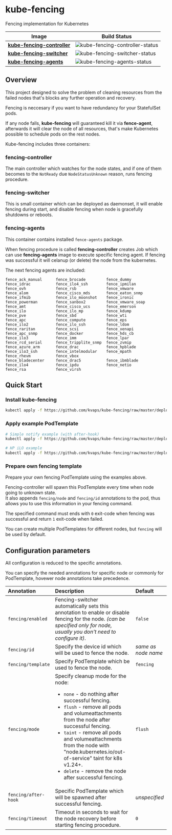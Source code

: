 # kube-fencing

Fencing implementation for Kubernetes


| Image                          | Build Status                       |
|--------------------------------|------------------------------------|
| **[kube-fencing-controller]**  | ![kube-fencing-controller-status]  |
| **[kube-fencing-switcher]**    | ![kube-fencing-switcher-status]    |
| **[kube-fencing-agents]**      | ![kube-fencing-agents-status]      |


[kube-fencing-controller]: https://hub.docker.com/r/kvaps/kube-fencing-controller/
[kube-fencing-switcher]: https://hub.docker.com/r/kvaps/kube-fencing-switcher/
[kube-fencing-agents]: https://hub.docker.com/r/kvaps/kube-fencing-agents/
[kube-fencing-controller-status]: https://img.shields.io/docker/build/kvaps/kube-fencing-controller.svg
[kube-fencing-switcher-status]:  https://img.shields.io/docker/build/kvaps/kube-fencing-switcher.svg
[kube-fencing-agents-status]:  https://img.shields.io/docker/build/kvaps/kube-fencing-agents.svg


## Overview

This project designed to solve the problem of cleaning resources from the failed nodes that's blocks any further operation and recovery.

Fencing is neccesary if you want to have redundancy for your StatefulSet pods.

If any node falls, **kube-fencing** will guaranteed kill it via **fence-agent**, afterwards it will clear the node of all resources, that's make Kubernetes possible to schedule pods on the rest nodes.

Kube-fencing includes three containers:

### fencing-controller

The main controller which watches for the node states, and if one of them becomes to the `NotReady` due `NodeStatusUnknown` reason, runs fencing procedure.

### fencing-switcher

This is small container which can be deployed as daemonset, it will enable fencing during start, and disable fencing when node is gracefully shutdowns or reboots.

### fencing-agents

This container contains installed `fence-agents` package.

When fencing procedure is called **fencing-controller** creates Job which can use **fencing-agents** image to execute specific fencing agent.
If fencing was successful it will celanup (or delete) the node from the kubernetes.

The next fencing agents are included:

```
fence_ack_manual      fence_brocade         fence_dummy           fence_idrac           fence_ilo4_ssh        fence_ipmilan         fence_ovh             fence_rsb             fence_vmware          
fence_alom            fence_cisco_mds       fence_eaton_snmp      fence_ifmib           fence_ilo_moonshot    fence_ironic          fence_powerman        fence_sanbox2         fence_vmware_soap     
fence_amt             fence_cisco_ucs       fence_emerson         fence_ilo             fence_ilo_mp          fence_kdump           fence_pve             fence_sbd             fence_wti             
fence_apc             fence_compute         fence_eps             fence_ilo2            fence_ilo_ssh         fence_ldom            fence_raritan         fence_scsi            fence_xenapi          
fence_apc_snmp        fence_docker          fence_hds_cb          fence_ilo3            fence_imm             fence_lpar            fence_rcd_serial      fence_tripplite_snmp  fence_zvmip           
fence_azure_arm       fence_drac            fence_hpblade         fence_ilo3_ssh        fence_intelmodular    fence_mpath           fence_rhevm           fence_vbox            
fence_bladecenter     fence_drac5           fence_ibmblade        fence_ilo4            fence_ipdu            fence_netio           fence_rsa             fence_virsh           
```

## Quick Start

### Install kube-fencing
```bash
kubectl apply -f https://github.com/kvaps/kube-fencing/raw/master/deploy/kube-fencing.yaml
```

### Apply example PodTemplate

```bash
# Simple notify example (with after-hook)
kubectl apply -f https://github.com/kvaps/kube-fencing/raw/master/deploy/examples/after-hook.yaml

# HP iLO example
kubectl apply -f https://github.com/kvaps/kube-fencing/raw/master/deploy/examples/hp-ilo.yaml
```

### Prepare own fencing template

Prepare your own fencing PodTemplate using the examples above.

Fencing-controller will spawn this PodTemplate every time when node going to unknown state.  
It also appends `fencing/node` and `fencing/id` annotations to the pod, thus allows you to use this information in your fencing command.

The specified command must ends with `0` exit-code when fencing was successful and return `1` exit-code when failed.

You can create multiple PodTemplates for different nodes, but `fencing` will be used by default.

## Configuration parameters

All configuration is reduced to the specific annotations.

You can specify the needed annotations for specific node or commonly for PodTemplate, hovewer node annotations take precedence.

| Annotation | Description | Default  |
|:-|:-|:-|
| `fencing/enabled` | Fencing-switcher automatically sets this annotation to enable or disable fencing for the node. *(can be specified only for node, usually you don't need to configure it)*. | `false` |
| `fencing/id`      | Specify the device id which will be used to fence the node. | *same as node name* |
| `fencing/template`| Specify PodTemplate which be used to fence the node. | `fencing` |
| `fencing/mode`    | Specify cleanup mode for the node: <ul><li><code>none</code> - do nothing after successful fencing.</li><li><code>flush</code> - remove all pods and volumeattachments from the node after successful fencing.</li><li><code>taint</code> - remove all pods and volumeattachments from the node with "node.kubernetes.io/out-of-service" taint for k8s v1.24+. </li><li><code>delete</code> - remove the node after successful fencing.</li></ul>  | `flush` |
| `fencing/after-hook` | Specific PodTemplate which will be spawned after successful fencing. | *unspecified* |
| `fencing/timeout` | Timeout in seconds to wait for the node recovery before starting fencing procedure. | `0` |
